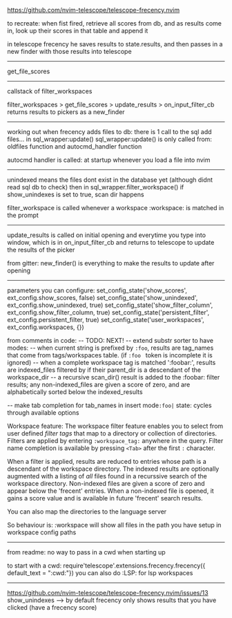 https://github.com/nvim-telescope/telescope-frecency.nvim


to recreate:
when fist fired, retrieve all scores from db, and as results come in, look up their scores in that table and append it



in telescope frecency he saves results to state.results, and then passes in a new finder with those results into telescope

____


get_file_scores

___

callstack of filter_workspaces


filter_workspaces > get_file_scores > update_results > on_input_filter_cb  returns results to pickers as a new_finder

___
working out when frecency adds files to db:
there is 1 call to the sql add files... in sql_wrapper:update()
sql_wrapper:update() is only called from:
oldfiles function
and autocmd_handler function


autocmd handler is called:
at startup
whenever you load a file into nvim

___
unindexed means the files dont exist in the database yet (although didnt read sql db to check)
then in sql_wrapper.filter_workspace() if show_unindexes is set to true, scan dir happens

filter_workspace is called whenever a workspace :workspace: is matched in the prompt

___

update_results is called on initial opening
and everytime you type into window, which is in on_input_filter_cb and returns to telescope to update the results of the picker



from gitter:
new_finder() is everything to make the results to update after opening

___

parameters you can configure:
    set_config_state('show_scores',         ext_config.show_scores, false)
    set_config_state('show_unindexed',      ext_config.show_unindexed, true)
    set_config_state('show_filter_column',  ext_config.show_filter_column, true)
    set_config_state('persistent_filter',   ext_config.persistent_filter, true)
    set_config_state('user_workspaces',     ext_config.workspaces, {})






from comments in code:
-- TODO: NEXT!
-- extend substr sorter to have modes:
-- when current string is prefixed by `:foo`, results are tag_names that come from tags/workspaces table. (if `:foo ` token is incomplete it is ignored)
-- when a complete workspace tag is matched ':foobar:', results are indexed_files filtered by if their parent_dir is a descendant of the workspace_dir
-- a recursive scan_dir() result is added to the  :foobar: filter results; any non-indexed_files are given a score of zero, and are alphabetically sorted below the indexed_results

-- make tab completion for tab_names in insert mode`:foo|` state: cycles through available options


Workspace feature:
The workspace filter feature enables you to select from user defined _filter tags_ that map to a directory or collection of directories. Filters are applied by entering `:workspace_tag:` anywhere in the query. Filter name completion is available by pressing `<Tab>` after the first `:` character.


When a filter is applied, results are reduced to entries whose path is a descendant of the workspace directory. The indexed results are optionally augmented with a listing of _all_ files found in a recurssive search of the workspace directory. Non-indexed files are given a score of zero and appear below the 'frecent' entries. When a non-indexed file is opened, it gains a score value and is available in future 'frecent' search results.

You can also map the directories to the language server

So behaviour is:
:workspace will show all files in the path you have setup in workspace config paths


___
from readme: no way to pass in a cwd when starting up


to start with a cwd: 
require'telescope'.extensions.frecency.frecency({ default_text = ":cwd:"})
you can also do :LSP: for lsp workspaces

___
https://github.com/nvim-telescope/telescope-frecency.nvim/issues/13
show_unindexes --> by default frecency only shows results that you have clicked (have a frecency score)